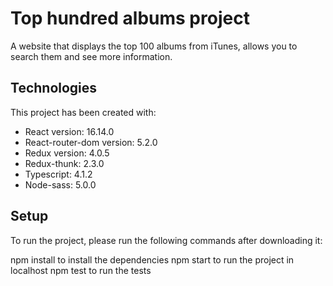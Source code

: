 # Top hundred albums project
A website that displays the top 100 albums from iTunes, allows you to search them and see more information.

## Technologies
This project has been created with:
* React version: 16.14.0
* React-router-dom version: 5.2.0
* Redux version: 4.0.5
* Redux-thunk: 2.3.0
* Typescript: 4.1.2
* Node-sass: 5.0.0

## Setup
To run the project, please run the following commands after downloading it:

npm install to install the dependencies
npm start to run the project in localhost
npm test to run the tests